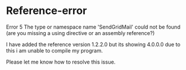 Reference-error
===============

Error	5	The type or namespace name 'SendGridMail' could not be found (are you missing a using directive or an assembly reference?)

I have added the reference version 1.2.2.0 but its showing 4.0.0.0 due to this i am unable to compile my program.

Please let me know how to resolve this issue.
